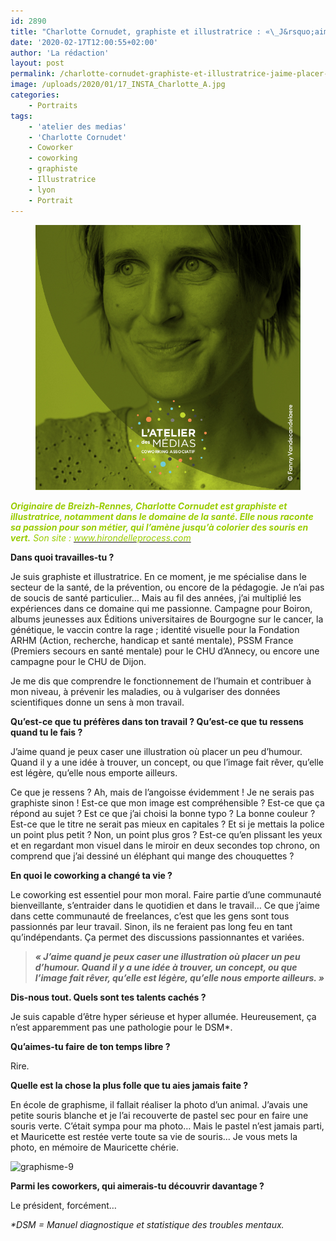 ```yaml
---
id: 2890
title: "Charlotte Cornudet, graphiste et illustratrice : «\_J&rsquo;aime placer un peu d&rsquo;humour\_»"
date: '2020-02-17T12:00:55+02:00'
author: 'La rédaction'
layout: post
permalink: /charlotte-cornudet-graphiste-et-illustratrice-jaime-placer-un-peu-dhumour/
image: /uploads/2020/01/17_INSTA_Charlotte_A.jpg
categories:
    - Portraits
tags:
    - 'atelier des medias'
    - 'Charlotte Cornudet'
    - Coworker
    - coworking
    - graphiste
    - Illustratrice
    - lyon
    - Portrait
---
```


<figure class="wp-block-image"><img src="/uploads/2020/01/17_INSTA_Charlotte_A.jpg" alt="Illustration"></figure>

*<span style="color: #99cc00;">**Originaire de Breizh-Rennes, Charlotte Cornudet est graphiste et illustratrice, notamment dans le domaine de la santé. Elle nous raconte sa passion pour son métier, qui l’amène jusqu’à colorier des souris en vert.** Son site : </span>[<span style="color: #99cc00;">www.hirondelleprocess.com</span>](http://www.hirondelleproocess.com)*

**Dans quoi travailles-tu ?**

Je suis graphiste et illustratrice. En ce moment, je me spécialise dans le secteur de la santé, de la prévention, ou encore de la pédagogie. Je n’ai pas de soucis de santé particulier… Mais au fil des années, j’ai multiplié les expériences dans ce domaine qui me passionne. Campagne pour Boiron, albums jeunesses aux Éditions universitaires de Bourgogne sur le cancer, la génétique, le vaccin contre la rage ; identité visuelle pour la F­­ondation ARHM (Action, recherche, handicap et santé mentale), PSSM France (Premiers secours en santé mentale) pour le CHU d’Annecy, ou encore une campagne pour le CHU de Dijon.

Je me dis que comprendre le fonctionnement de l’humain et contribuer à mon niveau, à prévenir les maladies, ou à vulgariser des données scientifiques donne un sens à mon travail.

**Qu’est-ce que tu préfères dans ton travail ? Qu’est-ce que tu ressens quand tu le fais ?**

J’aime quand je peux caser une illustration où placer un peu d’humour. Quand il y a une idée à trouver, un concept, ou que l’image fait rêver, qu’elle est légère, qu’elle nous emporte ailleurs.

Ce que je ressens ? Ah, mais de l’angoisse évidemment ! Je ne serais pas graphiste sinon ! Est-ce que mon image est compréhensible ? Est-ce que ça répond au sujet ? Est ce que j’ai choisi la bonne typo ? La bonne couleur ? Est-ce que le titre ne serait pas mieux en capitales ? Et si je mettais la police un point plus petit ? Non, un point plus gros ? Est-ce qu’en plissant les yeux et en regardant mon visuel dans le miroir en deux secondes top chrono, on comprend que j’ai dessiné un éléphant qui mange des chouquettes ?

**En quoi le coworking a changé ta vie ?**

Le coworking est essentiel pour mon moral. Faire partie d’une communauté bienveillante, s’entraider dans le quotidien et dans le travail… Ce que j’aime dans cette communauté de freelances, c’est que les gens sont tous passionnés par leur travail. Sinon, ils ne feraient pas long feu en tant qu’indépendants. Ça permet des discussions passionnantes et variées.

> ***« J’aime quand je peux caser une illustration où placer un peu d’humour. Quand il y a une idée à trouver, un concept, ou que l’image fait rêver, qu’elle est légère, qu’elle nous emporte ailleurs. »***

**Dis-nous tout. Quels sont tes talents cachés ?**

Je suis capable d’être hyper sérieuse et hyper allumée. Heureusement, ça n’est apparemment pas une pathologie pour le DSM\*.

**Qu’aimes-tu faire de ton temps libre ?**

Rire.

**Quelle est la chose la plus folle que tu aies jamais faite ?**

En école de graphisme, il fallait réaliser la photo d’un animal. J’avais une petite souris blanche et je l’ai recouverte de pastel sec pour en faire une souris verte. C’était sympa pour ma photo… Mais le pastel n’est jamais parti, et Mauricette est restée verte toute sa vie de souris… Je vous mets la photo, en mémoire de Mauricette chérie.

![graphisme-9](/uploads/2019/04/graphisme-9-300x300.jpg)

**Parmi les coworkers, qui aimerais-tu découvrir davantage ?**

Le président, forcément…

*\*DSM = Manuel diagnostique et statistique des troubles mentaux.*
